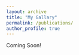 ```yaml
---
layout: archive
title: "My Gallary"
permalink: /publications/
author_profile: true
---
```


Coming Soon!
